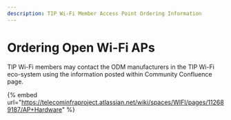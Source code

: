 ```yaml
---
description: TIP Wi-Fi Member Access Point Ordering Information
---
```


# Ordering Open Wi-Fi APs

TIP Wi-Fi members may contact the ODM manufacturers in the TIP Wi-Fi eco-system using the information posted within Community Confluence page. 

{% embed url="https://telecominfraproject.atlassian.net/wiki/spaces/WIFI/pages/112689187/AP+Hardware" %}




